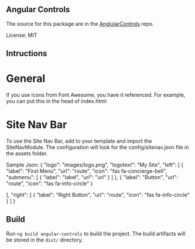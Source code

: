 ## Angular Controls

The source for this package are in the [AnglularControls](https://github.com/bridobony/angular-libraries) repo.

License: MIT

## Intructions

# General
If you use icons from Font Awesome, you have it referenced. For example, you can put this in the head of index.html:
<link rel="stylesheet" href="https://cdnjs.cloudflare.com/ajax/libs/font-awesome/5.15.4/css/all.min.css">

# Site Nav Bar
To use the Site Nav Bar, add <lib-site-nav></lib-site-nav> to your template and import the SiteNavModule. 
The configuration will look for the config/sitenav.json file in the assets folder. 

Sample Json:
{
  "logo": "images/logo.png",
  "logotext": "My Site",
  "left": [
    {
      "label": "First Menu",
      "url": "route",
      "icon": "fas fa-concierge-bell",
      "submenu": [
        {
          "label": "label",
          "url": "url"
        }
      ]
    },
    {
      "label": "Button",
      "url": "route",
      "icon": "fas fa-info-circle"
    }

  ],
  "right": [
    {
      "label": "Right Button",
      "url": "route",
      "icon": "fas fa-info-circle"
    }
  ]
}




## Build

Run `ng build angular-controls` to build the project. The build artifacts will be stored in the `dist/` directory.

